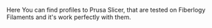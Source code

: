 Here You can find profiles to Prusa Slicer, that are tested on Fiberlogy Filaments and it's work perfectly with them. 
